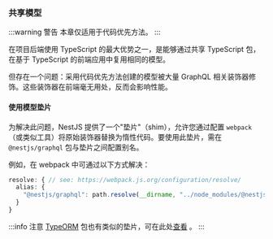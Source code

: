 ### 共享模型

:::warning 警告
本章仅适用于代码优先方法。
:::

在项目后端使用 TypeScript 的最大优势之一，是能够通过共享 TypeScript 包，在基于 TypeScript 的前端应用中复用相同的模型。

但存在一个问题：采用代码优先方法创建的模型被大量 GraphQL 相关装饰器修饰。这些装饰器在前端毫无用处，反而会影响性能。

#### 使用模型垫片

为解决此问题，NestJS 提供了一个"垫片"（shim），允许您通过配置 `webpack`（或类似工具）将原始装饰器替换为惰性代码。要使用此垫片，需在 `@nestjs/graphql` 包与垫片之间配置别名。

例如，在 webpack 中可通过以下方式解决：

```typescript
resolve: { // see: https://webpack.js.org/configuration/resolve/
  alias: {
    "@nestjs/graphql": path.resolve(__dirname, "../node_modules/@nestjs/graphql/dist/extra/graphql-model-shim")
  }
}
```

:::info 注意
[TypeORM](/techniques/sql) 包也有类似的垫片，可在此处[查看](https://github.com/typeorm/typeorm/blob/master/extra/typeorm-model-shim.js) 。
:::

